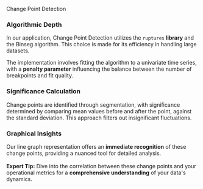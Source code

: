Change Point Detection

### **Algorithmic Depth**

In our application, Change Point Detection utilizes the `ruptures` **library** and the Binseg algorithm. This choice is made for its efficiency in handling large datasets.

The implementation involves fitting the algorithm to a univariate time series, with a **penalty parameter** influencing the balance between the number of breakpoints and fit quality.

### **Significance Calculation**

Change points are identified through segmentation, with significance determined by comparing mean values before and after the point, against the standard deviation. This approach filters out insignificant fluctuations.

### **Graphical Insights**

Our line graph representation offers an **immediate recognition** of these change points, providing a nuanced tool for detailed analysis. 
&nbsp;  
&nbsp;  
**Expert Tip:** Dive into the correlation between these change points and your operational metrics for a **comprehensive understanding** of your data's dynamics.
